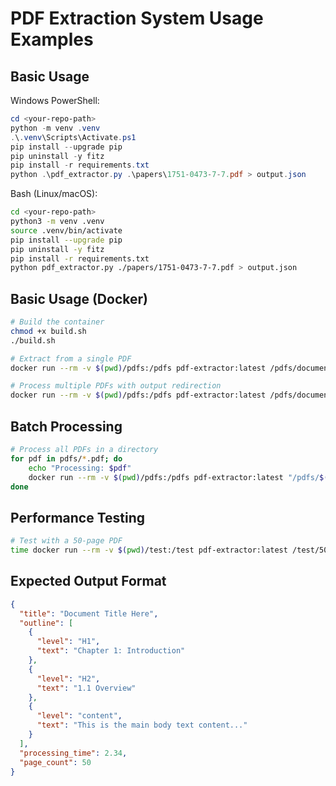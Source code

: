 # PDF Extraction System Usage Examples

## Basic Usage

Windows PowerShell:
```powershell
cd <your-repo-path>
python -m venv .venv
.\.venv\Scripts\Activate.ps1
pip install --upgrade pip
pip uninstall -y fitz
pip install -r requirements.txt
python .\pdf_extractor.py .\papers\1751-0473-7-7.pdf > output.json
```

Bash (Linux/macOS):
```bash
cd <your-repo-path>
python3 -m venv .venv
source .venv/bin/activate
pip install --upgrade pip
pip uninstall -y fitz
pip install -r requirements.txt
python pdf_extractor.py ./papers/1751-0473-7-7.pdf > output.json
```

## Basic Usage (Docker)
```bash
# Build the container
chmod +x build.sh
./build.sh

# Extract from a single PDF
docker run --rm -v $(pwd)/pdfs:/pdfs pdf-extractor:latest /pdfs/document.pdf

# Process multiple PDFs with output redirection
docker run --rm -v $(pwd)/pdfs:/pdfs pdf-extractor:latest /pdfs/document.pdf > output.json
```

## Batch Processing
```bash
# Process all PDFs in a directory
for pdf in pdfs/*.pdf; do
    echo "Processing: $pdf"
    docker run --rm -v $(pwd)/pdfs:/pdfs pdf-extractor:latest "/pdfs/$(basename "$pdf")" > "output/$(basename "$pdf" .pdf).json"
done
```

## Performance Testing
```bash
# Test with a 50-page PDF
time docker run --rm -v $(pwd)/test:/test pdf-extractor:latest /test/50-page-document.pdf
```

## Expected Output Format
```json
{
  "title": "Document Title Here",
  "outline": [
    {
      "level": "H1",
      "text": "Chapter 1: Introduction"
    },
    {
      "level": "H2", 
      "text": "1.1 Overview"
    },
    {
      "level": "content",
      "text": "This is the main body text content..."
    }
  ],
  "processing_time": 2.34,
  "page_count": 50
}
```
